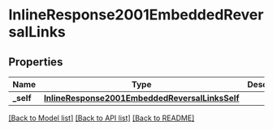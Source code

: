# InlineResponse2001EmbeddedReversalLinks

## Properties
Name | Type | Description | Notes
------------ | ------------- | ------------- | -------------
**_self** | [**InlineResponse2001EmbeddedReversalLinksSelf**](InlineResponse2001EmbeddedReversalLinksSelf.md) |  | [optional] 

[[Back to Model list]](../README.md#documentation-for-models) [[Back to API list]](../README.md#documentation-for-api-endpoints) [[Back to README]](../README.md)


